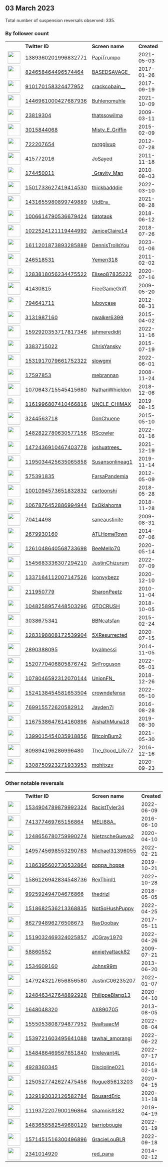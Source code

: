 
## 03 March 2023
Total number of suspension reversals observed: 335.

### By follower count
<table><tr><th></th><th align="left">Twitter ID</th><th align="left">Screen name</th>
<th align="left">Created</th><th align="left">Status</th><th align="left">Suspended</th><th align="left">Followers</th>
<tr><td><a href="https://pbs.twimg.com/profile_images/1480206342740664323/Z8u5VdNO_normal.jpg"><img src="https://pbs.twimg.com/profile_images/1480206342740664323/Z8u5VdNO_normal.jpg" width="40px" height="40px" align="center"/></a></td><td><a href="https://twitter.com/intent/user?user_id=1389360201996832771">1389360201996832771</a></td><td><a href="https://twitter.com/PapiTrumpo">PapiTrumpo</a></td><td>2021-05-03</td><td align="center"></td><td>2023-02-27</td><td>749222</td></tr>
<tr><td><a href="https://pbs.twimg.com/profile_images/1631409277452574720/C_WTLhJW_normal.jpg"><img src="https://pbs.twimg.com/profile_images/1631409277452574720/C_WTLhJW_normal.jpg" width="40px" height="40px" align="center"/></a></td><td><a href="https://twitter.com/intent/user?user_id=824658464496574464">824658464496574464</a></td><td><a href="https://twitter.com/BASEDSAVAGE_">BASEDSAVAGE_</a></td><td>2017-01-26</td><td align="center"></td><td></td><td>218906</td></tr>
<tr><td><a href="https://pbs.twimg.com/profile_images/1567827364347772928/AMns92Cx_normal.jpg"><img src="https://pbs.twimg.com/profile_images/1567827364347772928/AMns92Cx_normal.jpg" width="40px" height="40px" align="center"/></a></td><td><a href="https://twitter.com/intent/user?user_id=910170158324477952">910170158324477952</a></td><td><a href="https://twitter.com/crackcobain__">crackcobain__</a></td><td>2017-09-19</td><td align="center"></td><td>2022-11-18</td><td>218229</td></tr>
<tr><td><a href="https://pbs.twimg.com/profile_images/1617411959489531904/uvIQ-CBq_normal.jpg"><img src="https://pbs.twimg.com/profile_images/1617411959489531904/uvIQ-CBq_normal.jpg" width="40px" height="40px" align="center"/></a></td><td><a href="https://twitter.com/intent/user?user_id=1446961000427687936">1446961000427687936</a></td><td><a href="https://twitter.com/Buhlenomuhle">Buhlenomuhle</a></td><td>2021-10-09</td><td align="center"></td><td>2023-02-06</td><td>208068</td></tr>
<tr><td><a href="https://pbs.twimg.com/profile_images/1630268670214586368/zz03Jutb_normal.jpg"><img src="https://pbs.twimg.com/profile_images/1630268670214586368/zz03Jutb_normal.jpg" width="40px" height="40px" align="center"/></a></td><td><a href="https://twitter.com/intent/user?user_id=23819304">23819304</a></td><td><a href="https://twitter.com/thatssowilma">thatssowilma</a></td><td>2009-03-11</td><td align="center"></td><td>2023-02-07</td><td>68962</td></tr>
<tr><td><a href="https://pbs.twimg.com/profile_images/1569830434447695872/kMvBpg7t_normal.jpg"><img src="https://pbs.twimg.com/profile_images/1569830434447695872/kMvBpg7t_normal.jpg" width="40px" height="40px" align="center"/></a></td><td><a href="https://twitter.com/intent/user?user_id=3015844068">3015844068</a></td><td><a href="https://twitter.com/Misty_E_Griffin">Misty_E_Griffin</a></td><td>2015-02-09</td><td align="center"></td><td>2022-09-21</td><td>29637</td></tr>
<tr><td><a href="https://pbs.twimg.com/profile_images/992060967788756993/-kJpC8zx_normal.jpg"><img src="https://pbs.twimg.com/profile_images/992060967788756993/-kJpC8zx_normal.jpg" width="40px" height="40px" align="center"/></a></td><td><a href="https://twitter.com/intent/user?user_id=722207654">722207654</a></td><td><a href="https://twitter.com/nvrggivup">nvrggivup</a></td><td>2012-07-28</td><td align="center"></td><td></td><td>25048</td></tr>
<tr><td><a href="https://abs.twimg.com/sticky/default_profile_images/default_profile_normal.png"><img src="https://abs.twimg.com/sticky/default_profile_images/default_profile_normal.png" width="40px" height="40px" align="center"/></a></td><td><a href="https://twitter.com/intent/user?user_id=415772016">415772016</a></td><td><a href="https://twitter.com/JoSayed">JoSayed</a></td><td>2011-11-18</td><td align="center"></td><td>2023-02-07</td><td>22797</td></tr>
<tr><td><a href="https://pbs.twimg.com/profile_images/1286721442063634433/P9RyIl5S_normal.jpg"><img src="https://pbs.twimg.com/profile_images/1286721442063634433/P9RyIl5S_normal.jpg" width="40px" height="40px" align="center"/></a></td><td><a href="https://twitter.com/intent/user?user_id=174450011">174450011</a></td><td><a href="https://twitter.com/_Gravity_Man">_Gravity_Man</a></td><td>2010-08-03</td><td align="center"></td><td></td><td>18029</td></tr>
<tr><td><a href="https://pbs.twimg.com/profile_images/1630900479810043904/V0QqYb2x_normal.jpg"><img src="https://pbs.twimg.com/profile_images/1630900479810043904/V0QqYb2x_normal.jpg" width="40px" height="40px" align="center"/></a></td><td><a href="https://twitter.com/intent/user?user_id=1501733627419414530">1501733627419414530</a></td><td><a href="https://twitter.com/thickbadddie">thickbadddie</a></td><td>2022-03-10</td><td align="center"></td><td>2023-02-01</td><td>14769</td></tr>
<tr><td><a href="https://pbs.twimg.com/profile_images/1630106763340005376/GBhFUq9__normal.jpg"><img src="https://pbs.twimg.com/profile_images/1630106763340005376/GBhFUq9__normal.jpg" width="40px" height="40px" align="center"/></a></td><td><a href="https://twitter.com/intent/user?user_id=1431655980899749889">1431655980899749889</a></td><td><a href="https://twitter.com/UtdEra_">UtdEra_</a></td><td>2021-08-28</td><td align="center"></td><td></td><td>12119</td></tr>
<tr><td><a href="https://pbs.twimg.com/profile_images/1479813668548141056/uZ_D3MzC_normal.jpg"><img src="https://pbs.twimg.com/profile_images/1479813668548141056/uZ_D3MzC_normal.jpg" width="40px" height="40px" align="center"/></a></td><td><a href="https://twitter.com/intent/user?user_id=1006614790536679424">1006614790536679424</a></td><td><a href="https://twitter.com/tiatotaok">tiatotaok</a></td><td>2018-06-12</td><td align="center"></td><td></td><td>11927</td></tr>
<tr><td><a href="https://pbs.twimg.com/profile_images/1598502853097803778/Nq4Ct8vH_normal.jpg"><img src="https://pbs.twimg.com/profile_images/1598502853097803778/Nq4Ct8vH_normal.jpg" width="40px" height="40px" align="center"/></a></td><td><a href="https://twitter.com/intent/user?user_id=1022524121119444992">1022524121119444992</a></td><td><a href="https://twitter.com/JaniceClaire14">JaniceClaire14</a></td><td>2018-07-26</td><td align="center"></td><td>2022-12-03</td><td>8850</td></tr>
<tr><td><a href="https://pbs.twimg.com/profile_images/1631750983905673230/ansR_l_b_normal.jpg"><img src="https://pbs.twimg.com/profile_images/1631750983905673230/ansR_l_b_normal.jpg" width="40px" height="40px" align="center"/></a></td><td><a href="https://twitter.com/intent/user?user_id=1611201873893285889">1611201873893285889</a></td><td><a href="https://twitter.com/DennisTrollsYou">DennisTrollsYou</a></td><td>2023-01-06</td><td align="center"></td><td>2023-02-26</td><td>8029</td></tr>
<tr><td><a href="https://pbs.twimg.com/profile_images/2229154436/Yemen_normal.jpg"><img src="https://pbs.twimg.com/profile_images/2229154436/Yemen_normal.jpg" width="40px" height="40px" align="center"/></a></td><td><a href="https://twitter.com/intent/user?user_id=246518531">246518531</a></td><td><a href="https://twitter.com/Yemen318">Yemen318</a></td><td>2011-02-02</td><td align="center"></td><td></td><td>8021</td></tr>
<tr><td><a href="https://pbs.twimg.com/profile_images/1489794397034192898/TK9pLrX8_normal.jpg"><img src="https://pbs.twimg.com/profile_images/1489794397034192898/TK9pLrX8_normal.jpg" width="40px" height="40px" align="center"/></a></td><td><a href="https://twitter.com/intent/user?user_id=1283818056234475522">1283818056234475522</a></td><td><a href="https://twitter.com/Eliseo87835222">Eliseo87835222</a></td><td>2020-07-16</td><td align="center"></td><td>2022-11-09</td><td>7525</td></tr>
<tr><td><a href="https://pbs.twimg.com/profile_images/1632744440078168064/uelsNaCw_normal.jpg"><img src="https://pbs.twimg.com/profile_images/1632744440078168064/uelsNaCw_normal.jpg" width="40px" height="40px" align="center"/></a></td><td><a href="https://twitter.com/intent/user?user_id=41430815">41430815</a></td><td><a href="https://twitter.com/FreeGameGriff">FreeGameGriff</a></td><td>2009-05-20</td><td align="center"></td><td>2022-09-24</td><td>7084</td></tr>
<tr><td><a href="https://pbs.twimg.com/profile_images/1535029162225946627/bNhIkWzp_normal.jpg"><img src="https://pbs.twimg.com/profile_images/1535029162225946627/bNhIkWzp_normal.jpg" width="40px" height="40px" align="center"/></a></td><td><a href="https://twitter.com/intent/user?user_id=794641711">794641711</a></td><td><a href="https://twitter.com/lubovcase">lubovcase</a></td><td>2012-08-31</td><td align="center"></td><td>2022-07-11</td><td>6755</td></tr>
<tr><td><a href="https://pbs.twimg.com/profile_images/588783961259802624/kQ1OJjrz_normal.jpg"><img src="https://pbs.twimg.com/profile_images/588783961259802624/kQ1OJjrz_normal.jpg" width="40px" height="40px" align="center"/></a></td><td><a href="https://twitter.com/intent/user?user_id=3131987160">3131987160</a></td><td><a href="https://twitter.com/nwalker6399">nwalker6399</a></td><td>2015-04-02</td><td align="center"></td><td></td><td>6546</td></tr>
<tr><td><a href="https://pbs.twimg.com/profile_images/1618216456335900672/QKf7e_zO_normal.jpg"><img src="https://pbs.twimg.com/profile_images/1618216456335900672/QKf7e_zO_normal.jpg" width="40px" height="40px" align="center"/></a></td><td><a href="https://twitter.com/intent/user?user_id=1592920353717817346">1592920353717817346</a></td><td><a href="https://twitter.com/jahmeredidit">jahmeredidit</a></td><td>2022-11-16</td><td align="center">🚫</td><td>2023-02-01</td><td>6417</td></tr>
<tr><td><a href="https://pbs.twimg.com/profile_images/1633221132047319042/c6C3pyhU_normal.jpg"><img src="https://pbs.twimg.com/profile_images/1633221132047319042/c6C3pyhU_normal.jpg" width="40px" height="40px" align="center"/></a></td><td><a href="https://twitter.com/intent/user?user_id=3383715022">3383715022</a></td><td><a href="https://twitter.com/ChrisYansky">ChrisYansky</a></td><td>2015-07-19</td><td align="center"></td><td>2023-01-28</td><td>5677</td></tr>
<tr><td><a href="https://pbs.twimg.com/profile_images/1638294407861379077/Z09BI5jW_normal.jpg"><img src="https://pbs.twimg.com/profile_images/1638294407861379077/Z09BI5jW_normal.jpg" width="40px" height="40px" align="center"/></a></td><td><a href="https://twitter.com/intent/user?user_id=1531917079661752322">1531917079661752322</a></td><td><a href="https://twitter.com/slowgmi">slowgmi</a></td><td>2022-06-01</td><td align="center"></td><td>2023-01-12</td><td>5409</td></tr>
<tr><td><a href="https://pbs.twimg.com/profile_images/1510632598875246595/Nmm67tUn_normal.jpg"><img src="https://pbs.twimg.com/profile_images/1510632598875246595/Nmm67tUn_normal.jpg" width="40px" height="40px" align="center"/></a></td><td><a href="https://twitter.com/intent/user?user_id=17597853">17597853</a></td><td><a href="https://twitter.com/mebrannan">mebrannan</a></td><td>2008-11-24</td><td align="center"></td><td>2023-02-22</td><td>5063</td></tr>
<tr><td><a href="https://pbs.twimg.com/profile_images/1555712808226013185/nSZmi1Yu_normal.jpg"><img src="https://pbs.twimg.com/profile_images/1555712808226013185/nSZmi1Yu_normal.jpg" width="40px" height="40px" align="center"/></a></td><td><a href="https://twitter.com/intent/user?user_id=1070643715545415680">1070643715545415680</a></td><td><a href="https://twitter.com/NathanWhieldon">NathanWhieldon</a></td><td>2018-12-06</td><td align="center"></td><td>2022-10-14</td><td>5026</td></tr>
<tr><td><a href="https://pbs.twimg.com/profile_images/1634643462837485569/WlMVlCYm_normal.jpg"><img src="https://pbs.twimg.com/profile_images/1634643462837485569/WlMVlCYm_normal.jpg" width="40px" height="40px" align="center"/></a></td><td><a href="https://twitter.com/intent/user?user_id=1161996807410466816">1161996807410466816</a></td><td><a href="https://twitter.com/UNCLE_CHIMAX">UNCLE_CHIMAX</a></td><td>2019-08-15</td><td align="center"></td><td>2023-01-31</td><td>4472</td></tr>
<tr><td><a href="https://pbs.twimg.com/profile_images/1629906474192306177/ly8EFVzE_normal.jpg"><img src="https://pbs.twimg.com/profile_images/1629906474192306177/ly8EFVzE_normal.jpg" width="40px" height="40px" align="center"/></a></td><td><a href="https://twitter.com/intent/user?user_id=3244563718">3244563718</a></td><td><a href="https://twitter.com/DonChuene">DonChuene</a></td><td>2015-05-10</td><td align="center"></td><td>2022-12-07</td><td>4112</td></tr>
<tr><td><a href="https://pbs.twimg.com/profile_images/1535296896935284737/GCQlfHLQ_normal.jpg"><img src="https://pbs.twimg.com/profile_images/1535296896935284737/GCQlfHLQ_normal.jpg" width="40px" height="40px" align="center"/></a></td><td><a href="https://twitter.com/intent/user?user_id=1482822780630577156">1482822780630577156</a></td><td><a href="https://twitter.com/RScowler">RScowler</a></td><td>2022-01-16</td><td align="center"></td><td>2022-12-23</td><td>4004</td></tr>
<tr><td><a href="https://pbs.twimg.com/profile_images/1636079796554977280/HuxryXLo_normal.jpg"><img src="https://pbs.twimg.com/profile_images/1636079796554977280/HuxryXLo_normal.jpg" width="40px" height="40px" align="center"/></a></td><td><a href="https://twitter.com/intent/user?user_id=1472436910467403778">1472436910467403778</a></td><td><a href="https://twitter.com/joshuatrees_">joshuatrees_</a></td><td>2021-12-19</td><td align="center"></td><td>2023-02-20</td><td>3892</td></tr>
<tr><td><a href="https://pbs.twimg.com/profile_images/1607896418953428998/-badCcDw_normal.jpg"><img src="https://pbs.twimg.com/profile_images/1607896418953428998/-badCcDw_normal.jpg" width="40px" height="40px" align="center"/></a></td><td><a href="https://twitter.com/intent/user?user_id=1195034425635065858">1195034425635065858</a></td><td><a href="https://twitter.com/Susansonlineag1">Susansonlineag1</a></td><td>2019-11-14</td><td align="center"></td><td>2023-02-16</td><td>3684</td></tr>
<tr><td><a href="https://pbs.twimg.com/profile_images/1632037477388091394/6drrkEwT_normal.jpg"><img src="https://pbs.twimg.com/profile_images/1632037477388091394/6drrkEwT_normal.jpg" width="40px" height="40px" align="center"/></a></td><td><a href="https://twitter.com/intent/user?user_id=575391835">575391835</a></td><td><a href="https://twitter.com/FarsaPandemia">FarsaPandemia</a></td><td>2012-05-09</td><td align="center"></td><td>2022-08-22</td><td>3323</td></tr>
<tr><td><a href="https://pbs.twimg.com/profile_images/1413536227622539265/Q-zj1o5z_normal.jpg"><img src="https://pbs.twimg.com/profile_images/1413536227622539265/Q-zj1o5z_normal.jpg" width="40px" height="40px" align="center"/></a></td><td><a href="https://twitter.com/intent/user?user_id=1001094573651832832">1001094573651832832</a></td><td><a href="https://twitter.com/cartoonshi">cartoonshi</a></td><td>2018-05-28</td><td align="center"></td><td></td><td>3294</td></tr>
<tr><td><a href="https://pbs.twimg.com/profile_images/1376185978075840512/Q7Gkiia5_normal.jpg"><img src="https://pbs.twimg.com/profile_images/1376185978075840512/Q7Gkiia5_normal.jpg" width="40px" height="40px" align="center"/></a></td><td><a href="https://twitter.com/intent/user?user_id=1067876452886994944">1067876452886994944</a></td><td><a href="https://twitter.com/ExOklahoma">ExOklahoma</a></td><td>2018-11-28</td><td align="center"></td><td>2022-11-01</td><td>3233</td></tr>
<tr><td><a href="https://pbs.twimg.com/profile_images/1218366914805882881/M4KNoJsw_normal.jpg"><img src="https://pbs.twimg.com/profile_images/1218366914805882881/M4KNoJsw_normal.jpg" width="40px" height="40px" align="center"/></a></td><td><a href="https://twitter.com/intent/user?user_id=70414498">70414498</a></td><td><a href="https://twitter.com/saneaustinite">saneaustinite</a></td><td>2009-08-31</td><td align="center"></td><td>2022-07-16</td><td>3094</td></tr>
<tr><td><a href="https://pbs.twimg.com/profile_images/1637088551538917386/DdJ8WHm3_normal.jpg"><img src="https://pbs.twimg.com/profile_images/1637088551538917386/DdJ8WHm3_normal.jpg" width="40px" height="40px" align="center"/></a></td><td><a href="https://twitter.com/intent/user?user_id=2679930160">2679930160</a></td><td><a href="https://twitter.com/ATLHomeTown">ATLHomeTown</a></td><td>2014-07-06</td><td align="center"></td><td>2022-11-19</td><td>2862</td></tr>
<tr><td><a href="https://pbs.twimg.com/profile_images/1630235850431684611/T0AKHUEM_normal.jpg"><img src="https://pbs.twimg.com/profile_images/1630235850431684611/T0AKHUEM_normal.jpg" width="40px" height="40px" align="center"/></a></td><td><a href="https://twitter.com/intent/user?user_id=1261048640568733698">1261048640568733698</a></td><td><a href="https://twitter.com/BeeMello70">BeeMello70</a></td><td>2020-05-14</td><td align="center"></td><td>2023-02-06</td><td>2781</td></tr>
<tr><td><a href="https://pbs.twimg.com/profile_images/1590011296648499200/8CQo-Chs_normal.jpg"><img src="https://pbs.twimg.com/profile_images/1590011296648499200/8CQo-Chs_normal.jpg" width="40px" height="40px" align="center"/></a></td><td><a href="https://twitter.com/intent/user?user_id=1545683336307294210">1545683336307294210</a></td><td><a href="https://twitter.com/JustinChizurum">JustinChizurum</a></td><td>2022-07-09</td><td align="center"></td><td>2023-01-30</td><td>2659</td></tr>
<tr><td><a href="https://pbs.twimg.com/profile_images/1636733866265178115/oQdLkaQ2_normal.jpg"><img src="https://pbs.twimg.com/profile_images/1636733866265178115/oQdLkaQ2_normal.jpg" width="40px" height="40px" align="center"/></a></td><td><a href="https://twitter.com/intent/user?user_id=1337164112007147526">1337164112007147526</a></td><td><a href="https://twitter.com/Iconvybezz">Iconvybezz</a></td><td>2020-12-10</td><td align="center"></td><td>2023-02-19</td><td>2634</td></tr>
<tr><td><a href="https://pbs.twimg.com/profile_images/733997571874693120/65XUaVEd_normal.jpg"><img src="https://pbs.twimg.com/profile_images/733997571874693120/65XUaVEd_normal.jpg" width="40px" height="40px" align="center"/></a></td><td><a href="https://twitter.com/intent/user?user_id=211950779">211950779</a></td><td><a href="https://twitter.com/SharonPeetz">SharonPeetz</a></td><td>2010-11-04</td><td align="center"></td><td>2022-07-23</td><td>2595</td></tr>
<tr><td><a href="https://pbs.twimg.com/profile_images/1088902110673022977/4jqAqkM9_normal.jpg"><img src="https://pbs.twimg.com/profile_images/1088902110673022977/4jqAqkM9_normal.jpg" width="40px" height="40px" align="center"/></a></td><td><a href="https://twitter.com/intent/user?user_id=1048258957448503296">1048258957448503296</a></td><td><a href="https://twitter.com/GTOCRUSH">GTOCRUSH</a></td><td>2018-10-05</td><td align="center"></td><td></td><td>2511</td></tr>
<tr><td><a href="https://pbs.twimg.com/profile_images/1525247672831074308/mipdOiof_normal.jpg"><img src="https://pbs.twimg.com/profile_images/1525247672831074308/mipdOiof_normal.jpg" width="40px" height="40px" align="center"/></a></td><td><a href="https://twitter.com/intent/user?user_id=3038675341">3038675341</a></td><td><a href="https://twitter.com/BBNcatsfan">BBNcatsfan</a></td><td>2015-02-24</td><td align="center"></td><td>2022-08-28</td><td>2494</td></tr>
<tr><td><a href="https://pbs.twimg.com/profile_images/1385214041358884867/7tIBm8bS_normal.jpg"><img src="https://pbs.twimg.com/profile_images/1385214041358884867/7tIBm8bS_normal.jpg" width="40px" height="40px" align="center"/></a></td><td><a href="https://twitter.com/intent/user?user_id=1283198808172539904">1283198808172539904</a></td><td><a href="https://twitter.com/5XResurrected">5XResurrected</a></td><td>2020-07-15</td><td align="center"></td><td></td><td>2494</td></tr>
<tr><td><a href="https://pbs.twimg.com/profile_images/1581883014996496385/X_1Om2T__normal.jpg"><img src="https://pbs.twimg.com/profile_images/1581883014996496385/X_1Om2T__normal.jpg" width="40px" height="40px" align="center"/></a></td><td><a href="https://twitter.com/intent/user?user_id=2890388095">2890388095</a></td><td><a href="https://twitter.com/loyalmessi">loyalmessi</a></td><td>2014-11-05</td><td align="center"></td><td>2022-12-19</td><td>2489</td></tr>
<tr><td><a href="https://pbs.twimg.com/profile_images/1601245252630749184/tVGqp7yE_normal.jpg"><img src="https://pbs.twimg.com/profile_images/1601245252630749184/tVGqp7yE_normal.jpg" width="40px" height="40px" align="center"/></a></td><td><a href="https://twitter.com/intent/user?user_id=1520770406805876742">1520770406805876742</a></td><td><a href="https://twitter.com/SirFroguson">SirFroguson</a></td><td>2022-05-01</td><td align="center"></td><td>2023-01-22</td><td>2448</td></tr>
<tr><td><a href="https://pbs.twimg.com/profile_images/1637892138544562177/gRU-eo6u_normal.jpg"><img src="https://pbs.twimg.com/profile_images/1637892138544562177/gRU-eo6u_normal.jpg" width="40px" height="40px" align="center"/></a></td><td><a href="https://twitter.com/intent/user?user_id=1078046592312070144">1078046592312070144</a></td><td><a href="https://twitter.com/UnionFN_">UnionFN_</a></td><td>2018-12-26</td><td align="center"></td><td></td><td>2274</td></tr>
<tr><td><a href="https://pbs.twimg.com/profile_images/1638266237565169664/PZd7j80N_normal.jpg"><img src="https://pbs.twimg.com/profile_images/1638266237565169664/PZd7j80N_normal.jpg" width="40px" height="40px" align="center"/></a></td><td><a href="https://twitter.com/intent/user?user_id=1524138454581653504">1524138454581653504</a></td><td><a href="https://twitter.com/crowndefensx">crowndefensx</a></td><td>2022-05-10</td><td align="center"></td><td>2023-02-07</td><td>2266</td></tr>
<tr><td><a href="https://pbs.twimg.com/profile_images/1567890251967827973/lpAUDtDx_normal.jpg"><img src="https://pbs.twimg.com/profile_images/1567890251967827973/lpAUDtDx_normal.jpg" width="40px" height="40px" align="center"/></a></td><td><a href="https://twitter.com/intent/user?user_id=769915572620582912">769915572620582912</a></td><td><a href="https://twitter.com/Jayden7i">Jayden7i</a></td><td>2016-08-28</td><td align="center"></td><td>2022-12-11</td><td>2212</td></tr>
<tr><td><a href="https://pbs.twimg.com/profile_images/1425739426047553539/kzlqDwOi_normal.jpg"><img src="https://pbs.twimg.com/profile_images/1425739426047553539/kzlqDwOi_normal.jpg" width="40px" height="40px" align="center"/></a></td><td><a href="https://twitter.com/intent/user?user_id=1167538647614160896">1167538647614160896</a></td><td><a href="https://twitter.com/AishathMuna18">AishathMuna18</a></td><td>2019-08-30</td><td align="center"></td><td>2023-02-15</td><td>2199</td></tr>
<tr><td><a href="https://pbs.twimg.com/profile_images/1582886298452430848/cD9rX7tt_normal.jpg"><img src="https://pbs.twimg.com/profile_images/1582886298452430848/cD9rX7tt_normal.jpg" width="40px" height="40px" align="center"/></a></td><td><a href="https://twitter.com/intent/user?user_id=1399015454035918856">1399015454035918856</a></td><td><a href="https://twitter.com/BitcoinBum2">BitcoinBum2</a></td><td>2021-05-30</td><td align="center"></td><td>2023-02-21</td><td>2178</td></tr>
<tr><td><a href="https://pbs.twimg.com/profile_images/1331604476621275138/2bpLrt1S_normal.jpg"><img src="https://pbs.twimg.com/profile_images/1331604476621275138/2bpLrt1S_normal.jpg" width="40px" height="40px" align="center"/></a></td><td><a href="https://twitter.com/intent/user?user_id=809894196286996480">809894196286996480</a></td><td><a href="https://twitter.com/The_Good_Life77">The_Good_Life77</a></td><td>2016-12-16</td><td align="center"></td><td>2022-10-29</td><td>2170</td></tr>
<tr><td><a href="https://pbs.twimg.com/profile_images/1542813192669106177/LM3PL1eP_normal.jpg"><img src="https://pbs.twimg.com/profile_images/1542813192669106177/LM3PL1eP_normal.jpg" width="40px" height="40px" align="center"/></a></td><td><a href="https://twitter.com/intent/user?user_id=1308750923271933953">1308750923271933953</a></td><td><a href="https://twitter.com/mohitxzv">mohitxzv</a></td><td>2020-09-23</td><td align="center"></td><td></td><td>2152</td></tr>
</table>

### Other notable reversals
<table><tr><th></th><th align="left">Twitter ID</th><th align="left">Screen name</th>
<th align="left">Created</th><th align="left">Status</th><th align="left">Suspended</th><th align="left">Followers</th>
<tr><td><a href="https://pbs.twimg.com/profile_images/1535086893225975808/cj4gi3No_normal.jpg"><img src="https://pbs.twimg.com/profile_images/1535086893225975808/cj4gi3No_normal.jpg" width="40px" height="40px" align="center"/></a></td><td><a href="https://twitter.com/intent/user?user_id=1534904789879992324">1534904789879992324</a></td><td><a href="https://twitter.com/RacistTyler34">RacistTyler34</a></td><td>2022-06-09</td><td align="center"></td><td>2022-11-14</td><td>764</td></tr>
<tr><td><a href="https://pbs.twimg.com/profile_images/993503401446137856/9vUdKw8T_normal.jpg"><img src="https://pbs.twimg.com/profile_images/993503401446137856/9vUdKw8T_normal.jpg" width="40px" height="40px" align="center"/></a></td><td><a href="https://twitter.com/intent/user?user_id=741377469765156864">741377469765156864</a></td><td><a href="https://twitter.com/MELI88A_">MELI88A_</a></td><td>2016-06-10</td><td align="center"></td><td>2022-11-07</td><td>675</td></tr>
<tr><td><a href="https://pbs.twimg.com/profile_images/1248657501937004545/hzMuSs6a_normal.jpg"><img src="https://pbs.twimg.com/profile_images/1248657501937004545/hzMuSs6a_normal.jpg" width="40px" height="40px" align="center"/></a></td><td><a href="https://twitter.com/intent/user?user_id=1248656780759990274">1248656780759990274</a></td><td><a href="https://twitter.com/NietzscheGueva2">NietzscheGueva2</a></td><td>2020-04-10</td><td align="center"></td><td>2022-11-27</td><td>59</td></tr>
<tr><td><a href="https://pbs.twimg.com/profile_images/1637948255131648002/STR386Gk_normal.jpg"><img src="https://pbs.twimg.com/profile_images/1637948255131648002/STR386Gk_normal.jpg" width="40px" height="40px" align="center"/></a></td><td><a href="https://twitter.com/intent/user?user_id=1495745698553290763">1495745698553290763</a></td><td><a href="https://twitter.com/Michael31396055">Michael31396055</a></td><td>2022-02-21</td><td align="center"></td><td>2023-02-07</td><td>219</td></tr>
<tr><td><a href="https://pbs.twimg.com/profile_images/1412883083276300293/XkvqR_MQ_normal.jpg"><img src="https://pbs.twimg.com/profile_images/1412883083276300293/XkvqR_MQ_normal.jpg" width="40px" height="40px" align="center"/></a></td><td><a href="https://twitter.com/intent/user?user_id=1186395602730532864">1186395602730532864</a></td><td><a href="https://twitter.com/poppa_hoppe">poppa_hoppe</a></td><td>2019-10-21</td><td align="center"></td><td>2022-10-06</td><td>729</td></tr>
<tr><td><a href="https://pbs.twimg.com/profile_images/1588639984143126528/17lkzviH_normal.jpg"><img src="https://pbs.twimg.com/profile_images/1588639984143126528/17lkzviH_normal.jpg" width="40px" height="40px" align="center"/></a></td><td><a href="https://twitter.com/intent/user?user_id=1586126942834548736">1586126942834548736</a></td><td><a href="https://twitter.com/RexTbird1">RexTbird1</a></td><td>2022-10-28</td><td align="center"></td><td>2023-03-01</td><td>109</td></tr>
<tr><td><a href="https://pbs.twimg.com/profile_images/1607111360441098240/nNzDrCm8_normal.jpg"><img src="https://pbs.twimg.com/profile_images/1607111360441098240/nNzDrCm8_normal.jpg" width="40px" height="40px" align="center"/></a></td><td><a href="https://twitter.com/intent/user?user_id=992592494704676866">992592494704676866</a></td><td><a href="https://twitter.com/thedrizl">thedrizl</a></td><td>2018-05-05</td><td align="center"></td><td>2022-12-27</td><td>545</td></tr>
<tr><td><a href="https://pbs.twimg.com/profile_images/1584667560385150981/ATl85sk0_normal.jpg"><img src="https://pbs.twimg.com/profile_images/1584667560385150981/ATl85sk0_normal.jpg" width="40px" height="40px" align="center"/></a></td><td><a href="https://twitter.com/intent/user?user_id=1518682536213368835">1518682536213368835</a></td><td><a href="https://twitter.com/NotSoHushPuppy">NotSoHushPuppy</a></td><td>2022-04-25</td><td align="center"></td><td>2022-12-04</td><td>311</td></tr>
<tr><td><a href="https://pbs.twimg.com/profile_images/1334689021231063042/H225hO2K_normal.jpg"><img src="https://pbs.twimg.com/profile_images/1334689021231063042/H225hO2K_normal.jpg" width="40px" height="40px" align="center"/></a></td><td><a href="https://twitter.com/intent/user?user_id=862794896276508673">862794896276508673</a></td><td><a href="https://twitter.com/RayDoobay">RayDoobay</a></td><td>2017-05-11</td><td align="center"></td><td>2022-11-13</td><td>1523</td></tr>
<tr><td><a href="https://pbs.twimg.com/profile_images/1608226004454998016/O_A79tJS_normal.jpg"><img src="https://pbs.twimg.com/profile_images/1608226004454998016/O_A79tJS_normal.jpg" width="40px" height="40px" align="center"/></a></td><td><a href="https://twitter.com/intent/user?user_id=1519032469324025857">1519032469324025857</a></td><td><a href="https://twitter.com/JCGray1970">JCGray1970</a></td><td>2022-04-26</td><td align="center"></td><td>2023-01-02</td><td>386</td></tr>
<tr><td><a href="https://pbs.twimg.com/profile_images/1497272037567447043/6pi8yDWx_normal.jpg"><img src="https://pbs.twimg.com/profile_images/1497272037567447043/6pi8yDWx_normal.jpg" width="40px" height="40px" align="center"/></a></td><td><a href="https://twitter.com/intent/user?user_id=58860552">58860552</a></td><td><a href="https://twitter.com/anxietyattack82">anxietyattack82</a></td><td>2009-07-21</td><td align="center"></td><td>2022-12-19</td><td>854</td></tr>
<tr><td><a href="https://pbs.twimg.com/profile_images/1591844647525142534/RwTTCYeY_normal.jpg"><img src="https://pbs.twimg.com/profile_images/1591844647525142534/RwTTCYeY_normal.jpg" width="40px" height="40px" align="center"/></a></td><td><a href="https://twitter.com/intent/user?user_id=1534609160">1534609160</a></td><td><a href="https://twitter.com/Johns99m">Johns99m</a></td><td>2013-06-20</td><td align="center"></td><td>2022-12-22</td><td>117</td></tr>
<tr><td><a href="https://pbs.twimg.com/profile_images/1596005527804411905/_q_AHF2I_normal.jpg"><img src="https://pbs.twimg.com/profile_images/1596005527804411905/_q_AHF2I_normal.jpg" width="40px" height="40px" align="center"/></a></td><td><a href="https://twitter.com/intent/user?user_id=1479243217656856580">1479243217656856580</a></td><td><a href="https://twitter.com/JustinC06235207">JustinC06235207</a></td><td>2022-01-07</td><td align="center"></td><td>2022-12-05</td><td>15</td></tr>
<tr><td><a href="https://pbs.twimg.com/profile_images/1598139709707911173/kKf1PMA8_normal.jpg"><img src="https://pbs.twimg.com/profile_images/1598139709707911173/kKf1PMA8_normal.jpg" width="40px" height="40px" align="center"/></a></td><td><a href="https://twitter.com/intent/user?user_id=1248463427648892928">1248463427648892928</a></td><td><a href="https://twitter.com/PhilippeBlang13">PhilippeBlang13</a></td><td>2020-04-10</td><td align="center"></td><td>2022-12-05</td><td>383</td></tr>
<tr><td><a href="https://pbs.twimg.com/profile_images/1549533740623400961/LpMHJxZm_normal.jpg"><img src="https://pbs.twimg.com/profile_images/1549533740623400961/LpMHJxZm_normal.jpg" width="40px" height="40px" align="center"/></a></td><td><a href="https://twitter.com/intent/user?user_id=1648048320">1648048320</a></td><td><a href="https://twitter.com/AX890705">AX890705</a></td><td>2013-08-05</td><td align="center"></td><td>2022-12-14</td><td>264</td></tr>
<tr><td><a href="https://pbs.twimg.com/profile_images/1557763574214393857/R09_T3iQ_normal.jpg"><img src="https://pbs.twimg.com/profile_images/1557763574214393857/R09_T3iQ_normal.jpg" width="40px" height="40px" align="center"/></a></td><td><a href="https://twitter.com/intent/user?user_id=1555053808794877952">1555053808794877952</a></td><td><a href="https://twitter.com/RealIsaacM">RealIsaacM</a></td><td>2022-08-04</td><td align="center">👋</td><td>2022-12-01</td><td>479</td></tr>
<tr><td><a href="https://pbs.twimg.com/profile_images/1592975964736172033/5MpIvInZ_normal.jpg"><img src="https://pbs.twimg.com/profile_images/1592975964736172033/5MpIvInZ_normal.jpg" width="40px" height="40px" align="center"/></a></td><td><a href="https://twitter.com/intent/user?user_id=1539721603495641088">1539721603495641088</a></td><td><a href="https://twitter.com/tawhai_amorangi">tawhai_amorangi</a></td><td>2022-06-22</td><td align="center"></td><td>2023-02-05</td><td>0</td></tr>
<tr><td><a href="https://pbs.twimg.com/profile_images/1631888140733431810/RpKUQaz8_normal.jpg"><img src="https://pbs.twimg.com/profile_images/1631888140733431810/RpKUQaz8_normal.jpg" width="40px" height="40px" align="center"/></a></td><td><a href="https://twitter.com/intent/user?user_id=1548486469567651840">1548486469567651840</a></td><td><a href="https://twitter.com/Irrelevant4L">Irrelevant4L</a></td><td>2022-07-17</td><td align="center"></td><td>2023-01-01</td><td>30</td></tr>
<tr><td><a href="https://pbs.twimg.com/profile_images/1634547657380077568/h_Fmt0fK_normal.jpg"><img src="https://pbs.twimg.com/profile_images/1634547657380077568/h_Fmt0fK_normal.jpg" width="40px" height="40px" align="center"/></a></td><td><a href="https://twitter.com/intent/user?user_id=4928360345">4928360345</a></td><td><a href="https://twitter.com/Discipline021">Discipline021</a></td><td>2016-02-18</td><td align="center"></td><td>2022-12-01</td><td>250</td></tr>
<tr><td><a href="https://pbs.twimg.com/profile_images/1250527967253417985/KbITctE__normal.jpg"><img src="https://pbs.twimg.com/profile_images/1250527967253417985/KbITctE__normal.jpg" width="40px" height="40px" align="center"/></a></td><td><a href="https://twitter.com/intent/user?user_id=1250527742627475456">1250527742627475456</a></td><td><a href="https://twitter.com/Rogue85613203">Rogue85613203</a></td><td>2020-04-15</td><td align="center"></td><td>2022-12-22</td><td>52</td></tr>
<tr><td><a href="https://pbs.twimg.com/profile_images/1364881453268357121/n7u2FRiz_normal.jpg"><img src="https://pbs.twimg.com/profile_images/1364881453268357121/n7u2FRiz_normal.jpg" width="40px" height="40px" align="center"/></a></td><td><a href="https://twitter.com/intent/user?user_id=1329193032126582784">1329193032126582784</a></td><td><a href="https://twitter.com/BousardEric">BousardEric</a></td><td>2020-11-18</td><td align="center"></td><td>2023-02-04</td><td>47</td></tr>
<tr><td><a href="https://pbs.twimg.com/profile_images/1208334737053323267/s2J5pQsW_normal.jpg"><img src="https://pbs.twimg.com/profile_images/1208334737053323267/s2J5pQsW_normal.jpg" width="40px" height="40px" align="center"/></a></td><td><a href="https://twitter.com/intent/user?user_id=1119372207900196864">1119372207900196864</a></td><td><a href="https://twitter.com/shamnis9182">shamnis9182</a></td><td>2019-04-19</td><td align="center"></td><td>2022-11-24</td><td>359</td></tr>
<tr><td><a href="https://pbs.twimg.com/profile_images/1637303370905157632/-Jz4CoSn_normal.jpg"><img src="https://pbs.twimg.com/profile_images/1637303370905157632/-Jz4CoSn_normal.jpg" width="40px" height="40px" align="center"/></a></td><td><a href="https://twitter.com/intent/user?user_id=1483658582549680129">1483658582549680129</a></td><td><a href="https://twitter.com/barriobougie">barriobougie</a></td><td>2022-01-19</td><td align="center"></td><td>2022-12-15</td><td>112</td></tr>
<tr><td><a href="https://pbs.twimg.com/profile_images/1580188405916471298/8JzBuwl9_normal.jpg"><img src="https://pbs.twimg.com/profile_images/1580188405916471298/8JzBuwl9_normal.jpg" width="40px" height="40px" align="center"/></a></td><td><a href="https://twitter.com/intent/user?user_id=1571451516300496896">1571451516300496896</a></td><td><a href="https://twitter.com/GracieLouBLR">GracieLouBLR</a></td><td>2022-09-18</td><td align="center"></td><td>2022-12-29</td><td>325</td></tr>
<tr><td><a href="https://pbs.twimg.com/profile_images/433731943402721280/lbdMn1bJ_normal.jpeg"><img src="https://pbs.twimg.com/profile_images/433731943402721280/lbdMn1bJ_normal.jpeg" width="40px" height="40px" align="center"/></a></td><td><a href="https://twitter.com/intent/user?user_id=2341014920">2341014920</a></td><td><a href="https://twitter.com/red_pana">red_pana</a></td><td>2014-02-12</td><td align="center"></td><td>2022-08-05</td><td>763</td></tr>
</table>
